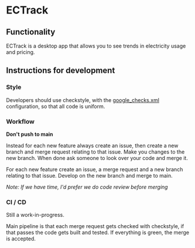 # ECTrack 

## Functionality
ECTrack is a desktop app that allows you to see trends in electricity usage and pricing.

## Instructions for development

### Style
Developers should use checkstyle, with the [google_checks.xml](https://google.github.io/styleguide/javaguide.html) configuration, so that all code is uniform.

### Workflow
**Don't push to main**

Instead for each new feature always create an issue, then create a new branch and merge request relating to that issue.
Make you changes to the new branch. When done ask someone to look over your code and merge it.

For each new feature create an issue, a merge request and a new branch relating to that issue.
Develop on the new branch and merge to main.

*Note: If we have time, I'd prefer we do code review before merging*

### CI / CD
Still a work-in-progress.

Main pipeline is that each merge request gets checked with checkstyle, if that passes the code gets built and tested. 
If everything is green, the merge is accepted.
